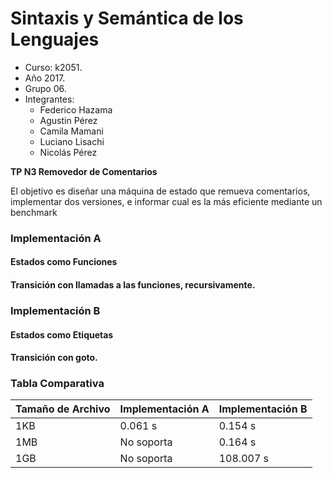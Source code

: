 # Sintaxis y Semántica de los Lenguajes
- Curso: k2051.
- Año 2017.
- Grupo 06.
- Integrantes:
  - Federico Hazama
  - Agustin Pérez
  - Camila Mamani
  - Luciano Lisachi
  - Nicolás Pérez
  
 **TP N3 Removedor de Comentarios**
<p>El objetivo es diseñar una máquina de estado que remueva comentarios, implementar dos versiones, e 
informar cual es la más eficiente mediante un benchmark</p>

### Implementación A
#### Estados como Funciones
#### Transición con llamadas a las funciones, recursivamente.
### Implementación B
#### Estados como Etiquetas
#### Transición con goto.

### Tabla Comparativa

|Tamaño de Archivo|Implementación A|Implementación B|
|--------|----------------|----------------|
|1KB|0.061 s|0.154 s|
|1MB|No soporta|0.164 s|
|1GB|No soporta|108.007 s|